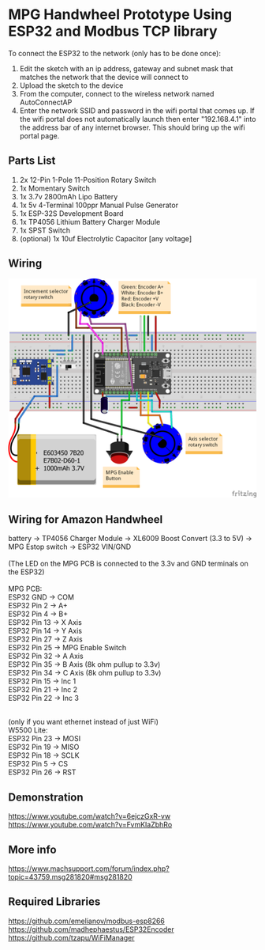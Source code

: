 # MPG Handwheel Prototype Using ESP32 and Modbus TCP library
To connect the ESP32 to the network (only has to be done once):

1. Edit the sketch with an ip address, gateway and subnet mask that matches the network that the device will connect to
2. Upload the sketch to the device
3. From the computer, connect to the wireless network named AutoConnectAP
4. Enter the network SSID and password in the wifi portal that comes up. If the wifi portal does not automatically launch then enter "192.168.4.1" into the address bar of any      internet browser. This should bring up the wifi portal page. 

## Parts List
1. 2x 12-Pin 1-Pole 11-Position Rotary Switch
2. 1x Momentary Switch
3. 1x 3.7v 2800mAh Lipo Battery
4. 1x 5v 4-Terminal 100ppr Manual Pulse Generator
5. 1x ESP-32S Development Board
6. 1x TP4056 Lithium Battery Charger Module
7. 1x SPST Switch
8. (optional) 1x 10uf Electrolytic Capacitor [any voltage]

## Wiring
<p align="center">
  <img src="/img/WirelessMPG_bb.png" width="750"/>
</p>

## Wiring for Amazon Handwheel
battery -> TP4056 Charger Module -> XL6009 Boost Convert (3.3 to 5V) -> MPG Estop switch -> ESP32 VIN/GND <br> <br>
(The LED on the MPG PCB is connected to the 3.3v and GND terminals on the ESP32) <br> <br>
MPG PCB: <br>
    ESP32 GND    -> COM <br>
    ESP32 Pin 2  -> A+ <br>
    ESP32 Pin 4  -> B+ <br>
    ESP32 Pin 13 -> X Axis <br>
    ESP32 Pin 14 -> Y Axis <br>
    ESP32 Pin 27 -> Z Axis <br>
    ESP32 Pin 25 -> MPG Enable Switch <br>
    ESP32 Pin 32 -> A Axis <br>
    ESP32 Pin 35 -> B Axis (8k ohm pullup to 3.3v) <br>
    ESP32 Pin 34 -> C Axis (8k ohm pullup to 3.3v) <br>
    ESP32 Pin 15 -> Inc 1 <br>
    ESP32 Pin 21 -> Inc 2 <br>
    ESP32 Pin 22 -> Inc 3 <br> <br>

(only if you want ethernet instead of just WiFi) <br>
W5500 Lite: <br>
    ESP32 Pin 23 -> MOSI <br>
    ESP32 Pin 19 -> MISO <br>
    ESP32 Pin 18 -> SCLK <br>
    ESP32 Pin 5  -> CS <br>
    ESP32 Pin 26 -> RST <br>

## Demonstration
https://www.youtube.com/watch?v=6ejczGxR-vw <br>
https://www.youtube.com/watch?v=FvmKIaZbhRo

## More info
https://www.machsupport.com/forum/index.php?topic=43759.msg281820#msg281820

## Required Libraries
https://github.com/emelianov/modbus-esp8266 <br>
https://github.com/madhephaestus/ESP32Encoder <br>
https://github.com/tzapu/WiFiManager


